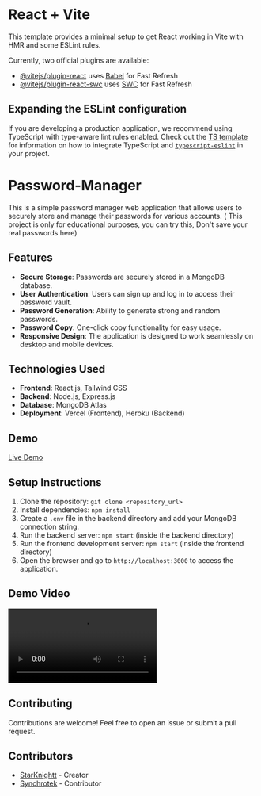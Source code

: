 # React + Vite

This template provides a minimal setup to get React working in Vite with HMR and some ESLint rules.

Currently, two official plugins are available:

- [@vitejs/plugin-react](https://github.com/vitejs/vite-plugin-react/blob/main/packages/plugin-react) uses [Babel](https://babeljs.io/) for Fast Refresh
- [@vitejs/plugin-react-swc](https://github.com/vitejs/vite-plugin-react/blob/main/packages/plugin-react-swc) uses [SWC](https://swc.rs/) for Fast Refresh

## Expanding the ESLint configuration

If you are developing a production application, we recommend using TypeScript with type-aware lint rules enabled. Check out the [TS template](https://github.com/vitejs/vite/tree/main/packages/create-vite/template-react-ts) for information on how to integrate TypeScript and [`typescript-eslint`](https://typescript-eslint.io) in your project.
# Password-Manager

This is a simple password manager web application that allows users to securely store and manage their passwords for various accounts. ( This project is only for educational purposes, you can try this, Don't save your real passwords here)

## Features

- **Secure Storage**: Passwords are securely stored in a MongoDB database.
- **User Authentication**: Users can sign up and log in to access their password vault.
- **Password Generation**: Ability to generate strong and random passwords.
- **Password Copy**: One-click copy functionality for easy usage.
- **Responsive Design**: The application is designed to work seamlessly on desktop and mobile devices.

## Technologies Used

- **Frontend**: React.js, Tailwind CSS
- **Backend**: Node.js, Express.js
- **Database**: MongoDB Atlas
- **Deployment**: Vercel (Frontend), Heroku (Backend)

## Demo

[Live Demo](https://password-manager-git-main-starknightts-projects.vercel.app/)

## Setup Instructions

1. Clone the repository: `git clone <repository_url>`
2. Install dependencies: `npm install`
3. Create a `.env` file in the backend directory and add your MongoDB connection string.
4. Run the backend server: `npm start` (inside the backend directory)
5. Run the frontend development server: `npm start` (inside the frontend directory)
6. Open the browser and go to `http://localhost:3000` to access the application.

## Demo Video

<video controls src="AwesomeScreenshot-30_5_2024,8 44 01pm.mp4" title="Title"></video>

## Contributing

Contributions are welcome! Feel free to open an issue or submit a pull request.

## Contributors

- [StarKnightt](https://github.com/StarKnightt) - Creator
- [Synchrotek](https://github.com/Synchrotek) - Contributor
